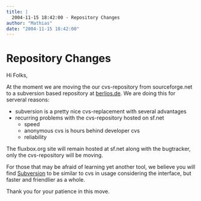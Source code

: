 ```yaml
---
title: |
  2004-11-15 18:42:00 - Repository Changes
author: "Mathias"
date: "2004-11-15 18:42:00"
---
```


# Repository Changes

Hi Folks,

At the moment we are moving the our cvs-repository from sourceforge.net to
a subversion based repository at <a
    href="http://developer.berlios.de/projects/fluxbox/">berlios.de</a>.  We are doing this for
serveral reasons:

<ul>
    <li>subversion is a pretty nice cvs-replacement with several
    advantages</li>
    <li>recurring problems with the cvs-repository hosted on sf.net
        <ul>
            <li>speed</li>
            <li>anonymous cvs is hours behind developer cvs</li>
            <li>reliability</li>
        </ul>
    </li>
</ul>

The fluxbox.org site will remain hosted at sf.net along with the
bugtracker, only the cvs-repository will be moving.

For those that may be afraid of learning yet another tool, we believe you
will find <a href="subversion.tigris.org">Subversion</a> to be similar to cvs in usage considering the interface,
but faster and friendlier as a whole.

Thank you for your patience in this move.



